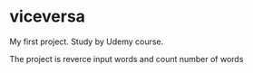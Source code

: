 # viceversa
My first project. Study by Udemy course.

The project is reverce input words and count number of words
